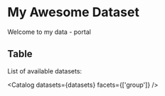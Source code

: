 # My Awesome Dataset

Welcome to my data - portal

## Table 

List of available datasets:

<Catalog datasets={datasets} facets={['group']} />


